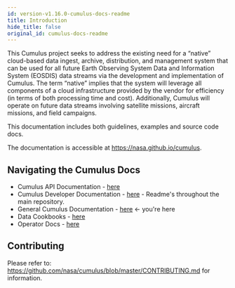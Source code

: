 ```yaml
---
id: version-v1.16.0-cumulus-docs-readme
title: Introduction
hide_title: false
original_id: cumulus-docs-readme
---
```


This Cumulus project seeks to address the existing need for a “native” cloud-based data ingest, archive, distribution, and management system that can be used for all future Earth Observing System Data and Information System (EOSDIS) data streams via the development and implementation of Cumulus. The term “native” implies that the system will leverage all components of a cloud infrastructure provided by the vendor for efficiency (in terms of both processing time and cost). Additionally, Cumulus will operate on future data streams involving satellite missions, aircraft missions, and field campaigns.

This documentation includes both guidelines, examples and source code docs.

The documentation is accessible at <https://nasa.github.io/cumulus>.

## Navigating the Cumulus Docs

* Cumulus API Documentation - [here](https://nasa.github.io/cumulus-api)
* Cumulus Developer Documentation - [here](https://github.com/nasa/cumulus) - Readme's throughout the main repository.
* General Cumulus Documentation - [here](cumulus-docs-readme) <- you're here
* Data Cookbooks - [here](data-cookbooks/about-cookbooks)
* Operator Docs - [here](operator-docs/about-operator-docs)

## Contributing

Please refer to: <https://github.com/nasa/cumulus/blob/master/CONTRIBUTING.md> for information.
